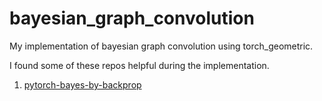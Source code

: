 # bayesian_graph_convolution
My implementation of bayesian graph convolution using torch_geometric.

I found some of these repos helpful during the implementation. 

1) [pytorch-bayes-by-backprop](https://github.com/mjpyeon/pytorch-bayes-by-backprop)
